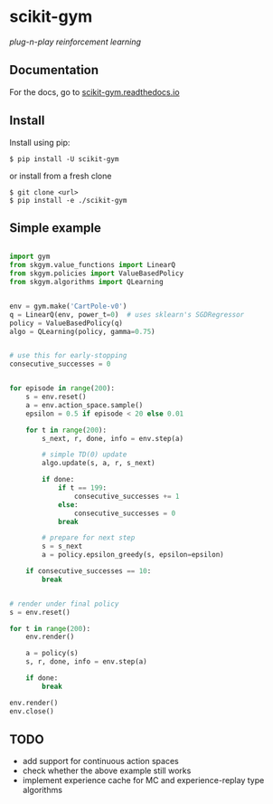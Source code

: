 # scikit-gym
*plug-n-play reinforcement learning*


## Documentation

For the docs, go to [scikit-gym.readthedocs.io](https://scikit-gym.readthedocs.io/)


## Install

Install using pip:

```
$ pip install -U scikit-gym
```
or install from a fresh clone
```
$ git clone <url>
$ pip install -e ./scikit-gym
```

## Simple example

```python

import gym
from skgym.value_functions import LinearQ
from skgym.policies import ValueBasedPolicy
from skgym.algorithms import QLearning


env = gym.make('CartPole-v0')
q = LinearQ(env, power_t=0)  # uses sklearn's SGDRegressor
policy = ValueBasedPolicy(q)
algo = QLearning(policy, gamma=0.75)


# use this for early-stopping
consecutive_successes = 0


for episode in range(200):
    s = env.reset()
    a = env.action_space.sample()
    epsilon = 0.5 if episode < 20 else 0.01

    for t in range(200):
        s_next, r, done, info = env.step(a)

        # simple TD(0) update
        algo.update(s, a, r, s_next)

        if done:
            if t == 199:
                consecutive_successes += 1
            else:
                consecutive_successes = 0
            break

        # prepare for next step
        s = s_next
        a = policy.epsilon_greedy(s, epsilon=epsilon)

    if consecutive_successes == 10:
        break


# render under final policy
s = env.reset()

for t in range(200):
    env.render()

    a = policy(s)
    s, r, done, info = env.step(a)

    if done:
        break

env.render()
env.close()
```


## TODO

* add support for continuous action spaces
* check whether the above example still works
* implement experience cache for MC and experience-replay type algorithms
